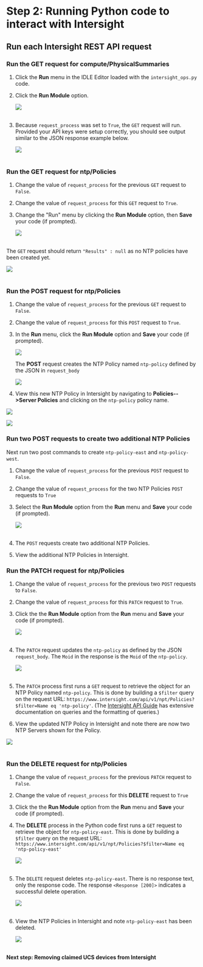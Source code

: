 # Step 2: Running Python code to interact with Intersight

## Run each Intersight REST API request

### Run the GET request for compute/PhysicalSummaries
1. Click the **Run** menu in the IDLE Editor loaded with the `intersight_ops.py` code.
1. Click the **Run Module** option.

   ![](assets/images/image-23.jpg)<br/><br/>

1. Because `request_process` was set to `True`, the `GET` request will run. Provided your API keys were setup correctly, you should see output similar to the JSON response example below.

    ![](assets/images/image-09.jpg)<br/><br/>

### Run the GET request for ntp/Policies
1. Change the value of `request_process` for the previous `GET` request to `False`.
1. Change the value of `request_process` for this `GET` request to `True`.
1. Change the "Run" menu by clicking the **Run Module** option, then **Save** your code (if prompted).

   ![](assets/images/image-10.jpg)<br/><br/>

  The `GET` request should return `"Results" : null` as no NTP policies have been created yet.

  ![](assets/images/image-11.jpg)<br/><br/>

### Run the POST request for ntp/Policies
1. Change the value of `request_process` for the previous `GET` request to `False`.
1. Change the value of `request_process` for this `POST` request to `True`.
1. In the **Run** menu, click the **Run Module** option and **Save** your code (if prompted). 

   ![](assets/images/image-12.jpg)

   The **POST** request creates the NTP Policy named `ntp-policy` defined by the JSON in `request_body`

   ![](assets/images/image-13.jpg)

1. View this new NTP Policy in Intersight by navigating to **Policies-->Server Policies** and clicking on the `ntp-policy` policy name.

  ![](assets/images/image-14.jpg)
  
  ![](assets/images/image-15.jpg)

### Run two POST requests to create two additional NTP Policies

Next run two post commands to create `ntp-policy-east` and `ntp-policy-west`.

1. Change the value of `request_process` for the previous `POST` request to `False`.
1. Change the value of `request_process` for the two NTP Policies `POST` requests to `True`
1. Select the **Run Module** option from the **Run** menu and **Save** your code (if prompted). 

   ![](assets/images/image-16.jpg)<br/><br/>

1. The `POST` requests create two additional NTP Policies.
1. View the additional NTP Policies in Intersight.

### Run the PATCH request for ntp/Policies
1. Change the value of `request_process` for the previous two `POST` requests to `False`.
1. Change the value of `request_process` for this `PATCH` request to `True`.
1. Click the the **Run Module** option from the **Run** menu and **Save** your code (if prompted). 

   ![](assets/images/image-17.jpg)<br/><br/>

1. The `PATCH` request updates the `ntp-policy` as defined by the JSON `request_body`. The `Moid` in the response is the `Moid` of the `ntp-policy`.

   ![](assets/images/image-18.jpg)<br/><br/>

1. The `PATCH` process first runs a `GET` request to retrieve the object for an NTP Policy named `ntp-policy`. This is done by building a `$filter` query on the request URL: `https://www.intersight.com/api/v1/npt/Policies?$filter=Name eq 'ntp-policy'`. (The [Intersight API Guide](https://intersight.com/apidocs/introduction/query/) has extensive documentation on queries and the formatting of queries.)
1. View the updated NTP Policy in Intersight and note there are now two NTP Servers shown for the Policy.

  ![](assets/images/image-19.jpg)<br/><br/>

### Run the DELETE request for ntp/Policies
1. Change the value of `request_process` for the previous `PATCH` request to `False`.
1. Change the value of `request_process` for this **DELETE** request to `True`
1. Click the the **Run Module** option from the **Run** menu and **Save** your code (if prompted). 
1. The **DELETE** process in the Python code first runs a `GET` request to retrieve the object for `ntp-policy-east`. This is done by building a `$filter` query on the request URL: `https://www.intersight.com/api/v1/npt/Policies?$filter=Name eq 'ntp-policy-east'`

   ![](assets/images/image-20.jpg)<br/><br/>

1. The `DELETE` request deletes `ntp-policy-east`. There is no response text, only the response code. The response `<Response [200]>` indicates a successful delete operation.

   ![](assets/images/image-21.jpg)<br/><br/>

1. View the NTP Policies in Intersight and note `ntp-policy-east` has been deleted.

   ![](assets/images/image-22.jpg)<br/><br/>

**Next step: Removing claimed UCS devices from Intersight**
